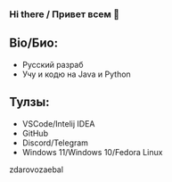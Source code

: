 ### Hi there / Привет всем 👋

## Bio/Био:
* Русский разраб
* Учу и кодю на Java и Python

## Тулзы:
* VSCode/Intelij IDEA
* GitHub
* Discord/Telegram
* Windows 11/Windows 10/Fedora Linux

zdarovozaebal

